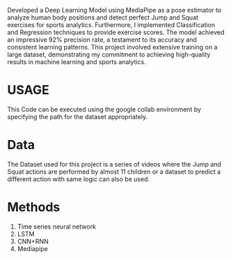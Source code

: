 Developed a Deep Learning Model using MediaPipe as a pose estimator to analyze human body positions and detect perfect Jump and Squat exercises for sports analytics. Furthermore, I implemented Classification and Regression techniques to provide exercise scores. The model achieved an impressive 92% precision rate, a testament to its accuracy and consistent learning patterns. This project involved extensive training on a large dataset, demonstrating my commitment to achieving high-quality results in machine learning and sports analytics.

# USAGE
This Code can be executed using the google collab environment by specifying the path for the dataset appropriately.

# Data
The Dataset used for this project is a series of videos where the Jump and Squat actions are performed by almost 11 children or a dataset to predict a different action with same logic can also be used.

# Methods
1. Time series neural network
2. LSTM
3. CNN+RNN
4. Mediapipe
